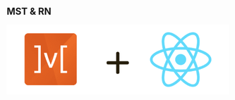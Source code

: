 ## MST & RN
 ![MST_RNC](https://github.com/HAFDIAHMED/MST_RN/blob/master/screens_readme/mst_rn.png)
